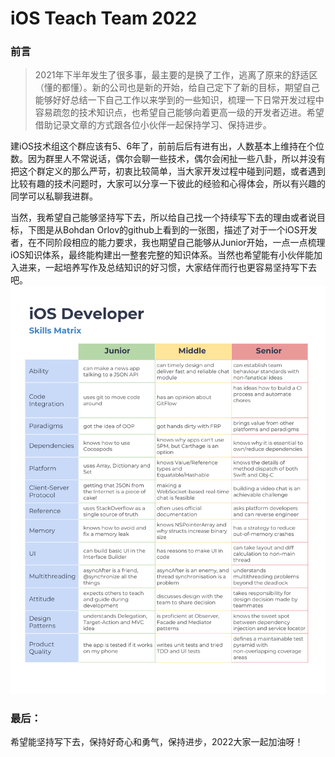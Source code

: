 # iOS Teach Team 2022

### **前言**

> 2021年下半年发生了很多事，最主要的是换了工作，逃离了原来的舒适区（懂的都懂）。新的公司也是新的开始，给自己定下了新的目标，期望自己能够好好总结一下自己工作以来学到的一些知识，梳理一下日常开发过程中容易疏忽的技术知识点，也希望自己能够向着更高一级的开发者迈进。希望借助记录文章的方式跟各位小伙伴一起保持学习、保持进步。

建iOS技术组这个群应该有5、6年了，前前后后有进有出，人数基本上维持在个位数。因为群里人不常说话，偶尔会聊一些技术，偶尔会闲扯一些八卦，所以并没有把这个群定义的那么严苛，初衷比较简单，当大家开发过程中碰到问题，或者遇到比较有趣的技术问题时，大家可以分享一下彼此的经验和心得体会，所以有兴趣的同学可以私聊我进群。

当然，我希望自己能够坚持写下去，所以给自己找一个持续写下去的理由或者说目标，下图是从Bohdan Orlov的github上看到的一张图，描述了对于一个iOS开发者，在不同阶段相应的能力要求，我也期望自己能够从Junior开始，一点一点梳理iOS知识体系，最终能构建出一整套完整的知识体系。当然也希望能有小伙伴能加入进来，一起培养写作及总结知识的好习惯，大家结伴而行也更容易坚持写下去吧。
![iOS Developer Skills Matrix](https://github.com/minhechen/iOSTechTeam/blob/main/Blogs/resource/iOSTechTeam_00/iOS-RoadMap.png)

### **最后：**
希望能坚持写下去，保持好奇心和勇气，保持进步，2022大家一起加油呀！